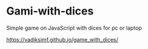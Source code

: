 # Gami-with-dices
Simple game on JavaScript with dices for pc or laptop

https://vadiksimf.github.io/game_with_dices/
